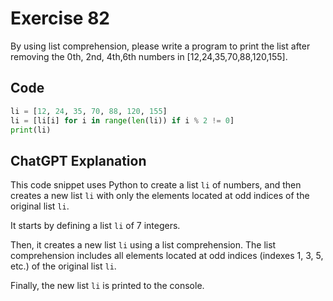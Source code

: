 # Exercise 82
By using list comprehension, please write a program to print the list after removing the 0th, 2nd, 4th,6th numbers in [12,24,35,70,88,120,155].

## Code
```python
li = [12, 24, 35, 70, 88, 120, 155]
li = [li[i] for i in range(len(li)) if i % 2 != 0]
print(li)
```

## ChatGPT Explanation
This code snippet uses Python to create a list `li` of numbers, and then creates a new list `li` with only the elements located at odd indices of the original list `li`.

It starts by defining a list `li` of 7 integers.

Then, it creates a new list `li` using a list comprehension. The list comprehension includes all elements located at odd indices (indexes 1, 3, 5, etc.) of the original list `li`.

Finally, the new list `li` is printed to the console.